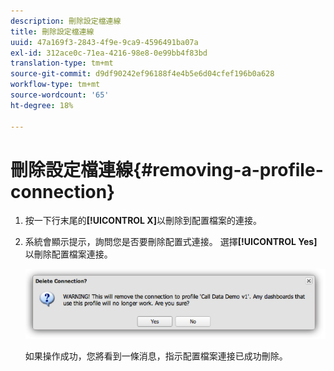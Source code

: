 ```yaml
---
description: 刪除設定檔連線
title: 刪除設定檔連線
uuid: 47a169f3-2843-4f9e-9ca9-4596491ba07a
exl-id: 312ace0c-71ea-4216-98e8-0e99bb4f83bd
translation-type: tm+mt
source-git-commit: d9df90242ef96188f4e4b5e6d04cfef196b0a628
workflow-type: tm+mt
source-wordcount: '65'
ht-degree: 18%

---
```


# 刪除設定檔連線{#removing-a-profile-connection}

1. 按一下行末尾的&#x200B;**[!UICONTROL X]**&#x200B;以刪除到配置檔案的連接。
1. 系統會顯示提示，詢問您是否要刪除配置式連接。 選擇&#x200B;**[!UICONTROL Yes]**&#x200B;以刪除配置檔案連接。

   ![](assets/delete_connection.png)

   如果操作成功，您將看到一條消息，指示配置檔案連接已成功刪除。
